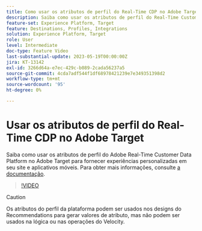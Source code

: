 ```yaml
---
title: Como usar os atributos de perfil do Real-Time CDP no Adobe Target?
description: Saiba como usar os atributos de perfil do Real-Time Customer Data Platform no Adobe Target para fornecer experiências personalizadas em seu site e aplicativos móveis.
feature-set: Experience Platform, Target
feature: Destinations, Profiles, Integrations
solution: Experience Platform, Target
role: User
level: Intermediate
doc-type: Feature Video
last-substantial-update: 2023-05-19T00:00:00Z
jira: KT-13142
exl-id: 3266d64a-e7ec-429c-b089-2cada56237a5
source-git-commit: 4cda7adf544f1df68978421239e7e349351398d2
workflow-type: tm+mt
source-wordcount: '95'
ht-degree: 0%

---
```


# Usar os atributos de perfil do Real-Time CDP no Adobe Target

Saiba como usar os atributos de perfil do Adobe Real-Time Customer Data Platform no Adobe Target para fornecer experiências personalizadas em seu site e aplicativos móveis. Para obter mais informações, consulte [a documentação](https://experienceleague.adobe.com/docs/target/using/integrate/integrating-with-rtcdp.html?lang=pt-BR).

>[!VIDEO](https://video.tv.adobe.com/v/3451898/?learn=on&captions=por_br)

>[!CAUTION]
>
>Os atributos do perfil da plataforma podem ser usados nos designs do Recommendations para gerar valores de atributo, mas não podem ser usados na lógica ou nas operações do Velocity.
